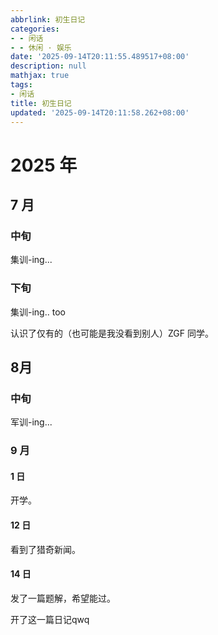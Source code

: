 ```yaml
---
abbrlink: 初生日记
categories:
- - 闲话
- - 休闲 · 娱乐
date: '2025-09-14T20:11:55.489517+08:00'
description: null
mathjax: true
tags:
- 闲话
title: 初生日记
updated: '2025-09-14T20:11:58.262+08:00'
---
```

# 2025 年

## 7 月

### 中旬

集训-ing...

### 下旬

集训-ing.. too

认识了仅有的（也可能是我没看到别人）ZGF 同学。

## 8月

### 中旬

军训-ing...

### 9 月

#### 1 日

开学。

#### 12 日

看到了猎奇新闻。

#### 14 日

发了一篇题解，希望能过。

开了这一篇日记qwq
